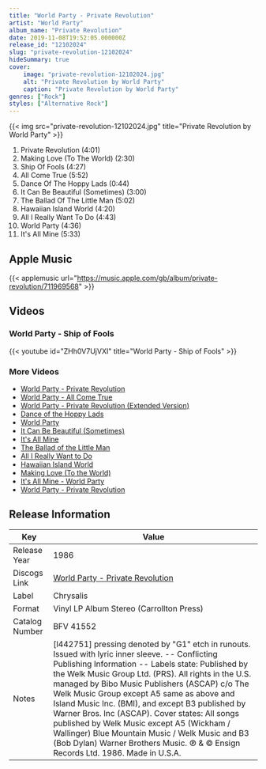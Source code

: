 ```yaml
---
title: "World Party - Private Revolution"
artist: "World Party"
album_name: "Private Revolution"
date: 2019-11-08T19:52:05.000000Z
release_id: "12102024"
slug: "private-revolution-12102024"
hideSummary: true
cover:
    image: "private-revolution-12102024.jpg"
    alt: "Private Revolution by World Party"
    caption: "Private Revolution by World Party"
genres: ["Rock"]
styles: ["Alternative Rock"]
---
```


{{< img src="private-revolution-12102024.jpg" title="Private Revolution by World Party" >}}

<!-- section break -->

1. Private Revolution (4:01)
2. Making Love (To The World) (2:30)
3. Ship Of Fools (4:27)
4. All Come True (5:52)
5. Dance Of The Hoppy Lads (0:44)
6. It Can Be Beautiful (Sometimes) (3:00)
7. The Ballad Of The Little Man (5:02)
8. Hawaiian Island World (4:20)
9. All I Really Want To Do (4:43)
10. World Party (4:36)
11. It's All Mine (5:33)

<!-- section break -->




## Apple Music
{{< applemusic url="https://music.apple.com/gb/album/private-revolution/711969568" >}}





## Videos
### World Party - Ship of Fools
{{< youtube id="ZHh0V7UjVXI" title="World Party - Ship of Fools" >}}<br>

### More Videos

- [World Party - Private Revolution](https://www.youtube.com/watch?v=JaYcJQej5Uw)
- [World Party - All Come True](https://www.youtube.com/watch?v=DO1cW97Z3sU)
- [World Party - Private Revolution (Extended Version)](https://www.youtube.com/watch?v=hRxone8ZtmM)
- [Dance of the Hoppy Lads](https://www.youtube.com/watch?v=J1B0wMhEbxw)
- [World Party](https://www.youtube.com/watch?v=qB_xka50sME)
- [It Can Be Beautiful (Sometimes)](https://www.youtube.com/watch?v=ULtIOuu2Pdg)
- [It's All Mine](https://www.youtube.com/watch?v=hTjYsAg3Hoc)
- [The Ballad of the Little Man](https://www.youtube.com/watch?v=g5CGKnvMT_A)
- [All I Really Want to Do](https://www.youtube.com/watch?v=wv7CEpyr5eQ)
- [Hawaiian Island World](https://www.youtube.com/watch?v=mWgHwAY-4LU)
- [Making Love (To the World)](https://www.youtube.com/watch?v=xh9WEzkKyXY)
- [It's All Mine - World Party](https://www.youtube.com/watch?v=ua9nXMwrIEs)
- [World Party - Private Revolution](https://www.youtube.com/watch?v=KF33V0tqrEc)


## Release Information
|  Key           | Value                                                |
| ---------------| ---------------------------------------------------- |
| Release Year   | 1986                                   |
| Discogs Link   | [World Party - Private Revolution](https://www.discogs.com/release/12102024-World-Party-Private-Revolution) |
| Label          | Chrysalis |
| Format         | Vinyl LP Album Stereo (Carrollton Press) |
| Catalog Number | BFV 41552 |
| Notes | [l442751] pressing denoted by "G1" etch in runouts. Issued with lyric inner sleeve.  -- Conflicting Publishing Information -- Labels state: Published by the Welk Music Group Ltd. (PRS). All rights in the U.S. managed by Bibo Music Publishers (ASCAP) c/o The Welk Music Group except A5 same as above and Island Music Inc. (BMI), and except B3 published by Warner Bros. Inc (ASCAP).  Cover states: All songs published by Welk Music except A5 (Wickham / Wallinger) Blue Mountain Music / Welk Music and B3 (Bob Dylan) Warner Brothers Music.  ℗ & © Ensign Records Ltd. 1986.  Made in U.S.A. |